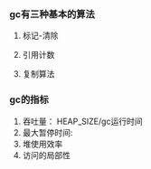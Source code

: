 ### gc有三种基本的算法

1. 标记-清除

2. 引用计数

3. 复制算法


### gc的指标

1. 吞吐量： HEAP\_SIZE/gc运行时间
2. 最大暂停时间:
3. 堆使用效率
4. 访问的局部性



